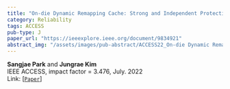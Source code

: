 ```yaml
---
title: "On-die Dynamic Remapping Cache: Strong and Independent Protection against Intermittent Faults"
category: Reliability
tags: ACCESS
pub-type: J
paper_url: "https://ieeexplore.ieee.org/document/9834921"
abstract_img: "/assets/images/pub-abstract/ACCESS22_On-die Dynamic Remapping Cache.png"
---
```


**Sangjae Park** and **Jungrae Kim**<br>
IEEE ACCESS, impact factor = 3.476, July. 2022 <br>
Link: [[```Paper```](https://ieeexplore.ieee.org/document/9834921)]
